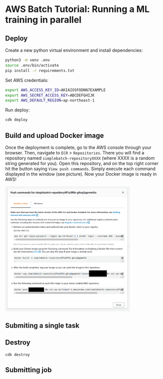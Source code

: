 # AWS Batch Tutorial: Running a ML training in parallel

## Deploy
Create a new python virtual environment and install dependencies:

```bash
python3 -m venv .env
source .env/bin/activate
pip install -r requirements.txt
```

Set AWS credentials:

```bash
export AWS_ACCESS_KEY_ID=AKIAIOSFODNN7EXAMPLE
export AWS_SECRET_ACCESS_KEY=ABCDEFGHIJK
export AWS_DEFAULT_REGION=ap-northeast-1
```

Run deploy:

```bash
cdk deploy
```

## Build and upload Docker image

Once the deployment is complete, go to the AWS console through your browser.
Then, navigate to `ECR` > `Repositories`.
There you will find a repository named `simplebatch-repositoryXXXX` (where XXXX is a random string generated for you).
Open this repository, and on the top right corner hit the button saying `View push commands`.
Simply execute each command displayed in the window (see picture).
Now your Docker image is ready in AWS!

<img src="screenshot_ecr.png" width=400 />

## Submiting a single task

## 

## Destroy

```
cdk destroy
```

## Submitting job
